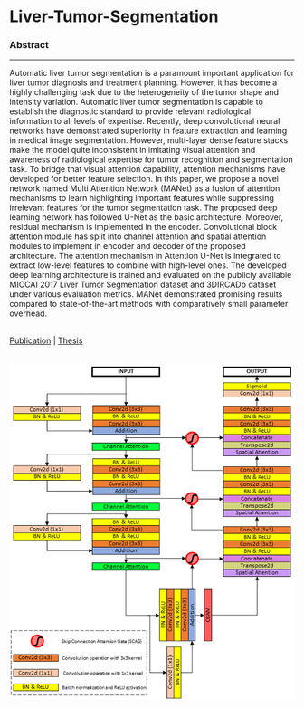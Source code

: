 # Liver-Tumor-Segmentation

### Abstract
<hr>
Automatic liver tumor segmentation is a paramount important application for liver tumor diagnosis and treatment planning. However, it has become a highly challenging task due to the heterogeneity of the tumor shape and intensity variation. Automatic liver tumor segmentation is capable to establish the diagnostic standard to provide relevant radiological information to all levels of expertise. Recently, deep convolutional neural networks have demonstrated superiority in feature extraction and learning in medical image segmentation. However, multi-layer dense feature stacks make the model quite inconsistent in imitating visual attention and awareness of radiological expertise for tumor recognition and segmentation task. To bridge that visual attention capability, attention mechanisms have developed for better feature selection. In this paper, we propose a novel network named Multi Attention Network (MANet) as a fusion of attention mechanisms to learn highlighting important features while suppressing irrelevant features for the tumor segmentation task. The proposed deep learning network has followed U-Net as the basic architecture. Moreover, residual mechanism is implemented in the encoder. Convolutional block attention module has split into channel attention and spatial attention modules to implement in encoder and decoder of the proposed architecture. The attention mechanism in Attention U-Net is integrated to extract low-level features to combine with high-level ones. The developed deep learning architecture is trained and evaluated on the publicly available MICCAI 2017 Liver Tumor Segmentation dataset and 3DIRCADb dataset under various evaluation metrics. MANet demonstrated promising results compared to state-of-the-art methods with comparatively small parameter overhead. 
<br>
<br>

[Publication](https://www.nature.com/articles/s41598-023-46580-4) | [Thesis](https://kasunhettihewa.github.io/Liver-Tumor-Segmentation_MANet/assets/docs/Thesis.pdf)
<br>
<br>

![MANet](assets/img/MANet.png)
